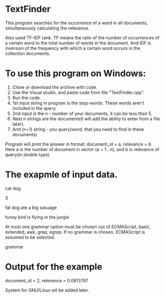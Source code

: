 # TextFinder

This program searches for the occurrence of a word in all documents, simultaneously calculating the relevance.

Also used TF-IDF rank. TF means the ratio of the number of occurrences of a certain word to the total number of words in the document. And IDF is inversion of the frequency with which a certain word occurs in the collection documents.

# To use this program on Windows:

1. Clone or download the archive with code.
2. Use the Visual studio, and paste code from file "TextFinder.cpp".
3. Run the code.
4. 1st input string in program is the stop-words. These words aren't included in the query.
5. 2nd input is the n - number of your documents, it can be less than 5.
6. Next n strings are the documents(I will add the ability to enter from a file later).
7. And (n+1) string - you query(word, that you need to find in these documents).

Program will print the answer in format: document_id = a, relevance = b
Here a is the number of document in vector (a = 1...n), and b is relevance of query(in double type).


# The exapmle of input data.

cat dog

3

fat dog ate a big sasuage

funny bird is flying in the jungle

At most one grammar option must be chosen out of ECMAScript, basic, extended, awk, grep, egrep. If no grammar is chosen, ECMAScript is assumed to be selected.

grammar

# Output for the example
document_id = 2, relevance = 0.0813787

System for GNU/Linux wil be added later.
